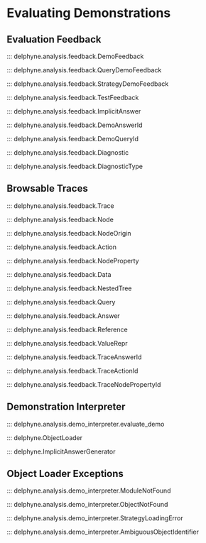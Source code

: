 # Evaluating Demonstrations

<!-- Covers demos.feedback, analysis.demo_interpreter, analysis.browsable_traces -->

## Evaluation Feedback

::: delphyne.analysis.feedback.DemoFeedback

::: delphyne.analysis.feedback.QueryDemoFeedback

::: delphyne.analysis.feedback.StrategyDemoFeedback

::: delphyne.analysis.feedback.TestFeedback

::: delphyne.analysis.feedback.ImplicitAnswer

::: delphyne.analysis.feedback.DemoAnswerId

::: delphyne.analysis.feedback.DemoQueryId

::: delphyne.analysis.feedback.Diagnostic

::: delphyne.analysis.feedback.DiagnosticType

## Browsable Traces

::: delphyne.analysis.feedback.Trace

::: delphyne.analysis.feedback.Node

::: delphyne.analysis.feedback.NodeOrigin

::: delphyne.analysis.feedback.Action

::: delphyne.analysis.feedback.NodeProperty

::: delphyne.analysis.feedback.Data

::: delphyne.analysis.feedback.NestedTree

::: delphyne.analysis.feedback.Query

::: delphyne.analysis.feedback.Answer

::: delphyne.analysis.feedback.Reference

::: delphyne.analysis.feedback.ValueRepr

::: delphyne.analysis.feedback.TraceAnswerId

::: delphyne.analysis.feedback.TraceActionId

::: delphyne.analysis.feedback.TraceNodePropertyId

## Demonstration Interpreter

::: delphyne.analysis.demo_interpreter.evaluate_demo

::: delphyne.ObjectLoader

::: delphyne.ImplicitAnswerGenerator

## Object Loader Exceptions

::: delphyne.analysis.demo_interpreter.ModuleNotFound

::: delphyne.analysis.demo_interpreter.ObjectNotFound

::: delphyne.analysis.demo_interpreter.StrategyLoadingError

::: delphyne.analysis.demo_interpreter.AmbiguousObjectIdentifier